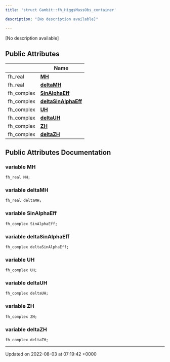 ```yaml
---
title: 'struct Gambit::fh_HiggsMassObs_container'

description: "[No description available]"

---
```









[No description available]

## Public Attributes

|                | Name           |
| -------------- | -------------- |
| fh_real | **[MH](/documentation/code/gambit_2.2/classes/structgambit_1_1fh__higgsmassobs__container/#variable-mh)**  |
| fh_real | **[deltaMH](/documentation/code/gambit_2.2/classes/structgambit_1_1fh__higgsmassobs__container/#variable-deltamh)**  |
| fh_complex | **[SinAlphaEff](/documentation/code/gambit_2.2/classes/structgambit_1_1fh__higgsmassobs__container/#variable-sinalphaeff)**  |
| fh_complex | **[deltaSinAlphaEff](/documentation/code/gambit_2.2/classes/structgambit_1_1fh__higgsmassobs__container/#variable-deltasinalphaeff)**  |
| fh_complex | **[UH](/documentation/code/gambit_2.2/classes/structgambit_1_1fh__higgsmassobs__container/#variable-uh)**  |
| fh_complex | **[deltaUH](/documentation/code/gambit_2.2/classes/structgambit_1_1fh__higgsmassobs__container/#variable-deltauh)**  |
| fh_complex | **[ZH](/documentation/code/gambit_2.2/classes/structgambit_1_1fh__higgsmassobs__container/#variable-zh)**  |
| fh_complex | **[deltaZH](/documentation/code/gambit_2.2/classes/structgambit_1_1fh__higgsmassobs__container/#variable-deltazh)**  |

## Public Attributes Documentation

### variable MH

```
fh_real MH;
```


### variable deltaMH

```
fh_real deltaMH;
```


### variable SinAlphaEff

```
fh_complex SinAlphaEff;
```


### variable deltaSinAlphaEff

```
fh_complex deltaSinAlphaEff;
```


### variable UH

```
fh_complex UH;
```


### variable deltaUH

```
fh_complex deltaUH;
```


### variable ZH

```
fh_complex ZH;
```


### variable deltaZH

```
fh_complex deltaZH;
```


-------------------------------

Updated on 2022-08-03 at 07:19:42 +0000